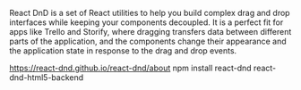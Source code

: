 
React DnD is a set of React utilities to help you build complex drag and drop interfaces while keeping your components decoupled. It is a perfect fit for apps like Trello and Storify, where dragging transfers data between different parts of the application, and the components change their appearance and the application state in response to the drag and drop events.

https://react-dnd.github.io/react-dnd/about
npm install react-dnd react-dnd-html5-backend
